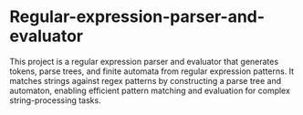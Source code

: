 # Regular-expression-parser-and-evaluator
This project is a regular expression parser and evaluator that generates tokens, parse trees, and finite automata from regular expression patterns. It matches strings against regex patterns by constructing a parse tree and automaton, enabling efficient pattern matching and evaluation for complex string-processing tasks.
